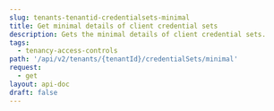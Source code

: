 ```yaml
---
slug: tenants-tenantid-credentialsets-minimal
title: Get minimal details of client credential sets
description: Gets the minimal details of client credential sets.
tags:
  - tenancy-access-controls
path: '/api/v2/tenants/{tenantId}/credentialSets/minimal'
request:
  - get
layout: api-doc
draft: false
---
```

